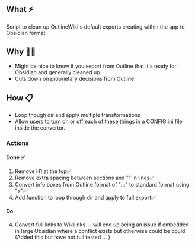 ## What ⚡
Script to clean up OutlineWiki's default exports creating within the app to Obsidian format. 
## Why 🤷‍♂️
- Might be nice to know if you export from Outline that it's ready for Obsidian and generally cleaned up. 
- Cuts down on proprietary decisions from Outline
## How 📋
- Loop though dir and apply multiple transformations
- Allow users to turn on or off each of these things in a CONFIG.ini file inside the convertor. 

### Actions

#### Done ✅
1. Remove H1 at the top✅
2. Remove extra spacing between sections and "\" in lines✅
3. Convert info boxes from Outline format of ":::" to standard format using ">"✅
4. Add function to loop through dir and apply to full export✅

#### Do

4. Convert full links to Wikilinks -- will end up being an issue if embedded in large Obsidian where a conflict exists but otherwise could be could. (Added this but have not full tested ... )


